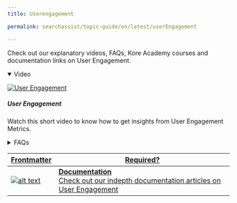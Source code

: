 ```yaml
---
title: Userengagement

permalink: searchassist/topic-guide/en/latest/userEngagement

---
```

<!--#### Topic Guide
###### User Engagement-->

  Check out our explanatory videos, FAQs, Kore Academy courses and documentation links on User Engagement.

<details class="introduction-video" open>
  <summary>Video
  </summary>
  
   [![User Engagement](images/VideoCoverImage.png)](https://player.vimeo.com/video/751566851?h=74f63c174d&amp)

  ##### User Engagement 
  Watch this short video to know how to get insights from User Engagement Metrics.

</details>

<details>
  <summary>FAQs
  </summary>

  <a class="doc-link" target="_blank" href="https://docs.kore.ai/searchassist/concepts/analyzing-performance/analyzing-search-performance/#Getting_User_Engagement_Metrics">
 
  What metrics can I track as a part of measuring User Engagement ?


</a>

 <a class="doc-link" target="_blank" href="https://docs.kore.ai/searchassist/concepts/analyzing-performance/analyzing-search-performance/#Getting_User_Engagement_Metrics">
 
  When do I see metrics for user engagement?

</a>


</details>



<a class="doc-link" target="_blank" href="https://docs.kore.ai/searchassist/concepts/analyzing-performance/analyzing-search-performance/#Getting_User_Engagement_Metrics">
 

| Frontmatter | Required? |
|-------------|-------------|
| ![alt text](images/docIcon.svg "Title") | **Documentation**  <br /> Check out our indepth documentation articles on User Engagement | 


</a>
